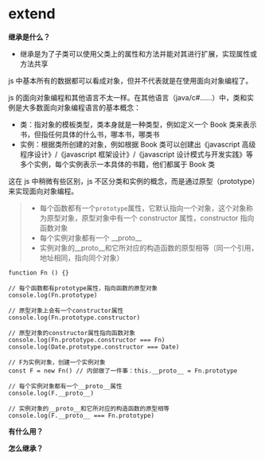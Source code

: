 # extend

**继承是什么？**

-   继承是为了子类可以使用父类上的属性和方法并能对其进行扩展，实现属性或方法共享

js 中基本所有的数据都可以看成对象，但并不代表就是在使用面向对象编程了。

js 的面向对象编程和其他语言不太一样。在其他语言（java/c#......）中，类和实例是大多数面向对象编程语言的基本概念：

-   类：指对象的模板类型，类本身就是一种类型，例如定义一个 Book 类来表示书，但指任何具体的什么书，哪本书，哪类书
-   实例：根据类所创建的对象，例如根据 Book 类可以创建出《javascript 高级程序设计》/《javascript 框架设计》/《javascript 设计模式与开发实践》等多个实例，每个实例表示一本具体的书籍，他们都属于 Book 类

这在 js 中稍微有些区别，js 不区分类和实例的概念，而是通过原型（prototype）来实现面向对象编程。

> -   每个函数都有一个`prototype`属性，它默认指向一个对象，这个对象称为原型对象，原型对象中有一个 constructor 属性，constructor 指向函数对象
> -   每个实例对象都有一个 \_\_proto\_\_
> -   实例对象的\_\_proto\_\_和它所对应的构造函数的原型相等（同一个引用，地址相同，指向同个对象）

    function Fn () {}

    // 每个函数都有prototype属性，指向函数的原型对象
    console.log(Fn.prototype)

    // 原型对象上会有一个constructor属性
    console.log(Fn.prototype.constructor)

    // 原型对象的constructor属性指向函数对象
    console.log(Fn.prototype.constructor === Fn)
    console.log(Date.prototype.constructor === Date)

    // F为实例对象，创建一个实例对象
    const F = new Fn() // 内部做了一件事：this.__proto__ = Fn.prototype

    // 每个实例对象都有一个__proto__属性
    console.log(F.__proto__)

    // 实例对象的__proto__和它所对应的构造函数的原型相等
    console.log(F.__proto__ === Fn.prototype)

**有什么用？**

**怎么继承？**
